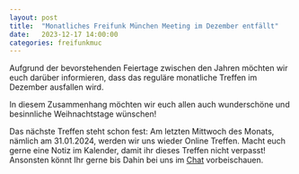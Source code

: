 ```yaml
---
layout: post
title:  "Monatliches Freifunk München Meeting im Dezember entfällt"
date:   2023-12-17 14:00:00
categories: freifunkmuc
---
```


Aufgrund der bevorstehenden Feiertage zwischen den Jahren möchten wir euch darüber informieren, dass das reguläre monatliche Treffen im Dezember ausfallen wird.  

In diesem Zusammenhang möchten wir euch allen auch wunderschöne und besinnliche Weihnachtstage wünschen!  

Das nächste Treffen steht schon fest: Am letzten Mittwoch des Monats, nämlich am 31.01.2024, werden wir uns wieder Online Treffen. Macht euch gerne eine Notiz im Kalender, damit ihr dieses Treffen nicht verpasst!
Ansonsten könnt Ihr gerne bis Dahin bei uns im [Chat](https://chat.ffmuc.net) vorbeischauen.